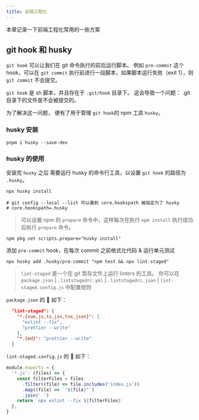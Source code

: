 ```yaml
---
title: 前端工程化
---
```


本章记录一下前端工程化常用的一些方案

## git hook 和 husky

`git hook` 可以让我们在 git 命令执行的前后运行脚本。 例如 `pre-commit` 这个 hook，可以在 `git commit` 执行前进行一段脚本，如果脚本运行失败（exit 1），则 `git commit` 不会提交。

`git hook` 是 sh 脚本，并且存在于 `.git/hook` 目录下。 这会导致一个问题： .git 目录下的文件是不会被提交的。

为了解决这一问题， 便有了用于管理 `git hook`的 npm 工具 `husky`。

### husky 安装

```shell
pnpm i husky --save-dev
```

### husky 的使用

安装完 `husky` 之后 需要运行 husky 的命令行工具，以设置 `git hook` 的路径为 `.husky`。

```shell
npx husky install

# git config --local --list 可以看到 core.hookspath 被指定为了 husky
# core.hookspath=.husky
```

> 可以设置 npm 的 `prepare` 命令中，这样每次在执行 `npm install` 执行成功后执行 `prepare` 命令。

```shell
npm pkg set scripts.prepare="husky install"
```

添加 `pre-commit` hook，在每次 commit 之前格式化代码 & 运行单元测试

```shell
npx husky add .husky/pre-commit "npm test && npx lint-staged"
```

> `lint-staged` 是一个在 git 暂存文件上运行 linters 的工具。
> 你可以在 `package.json` | `.lintstagedrc.yml` | `.lintstagedrc.json` | `lint-staged.config.js` 中配置规则

`package.json` 的 🌰 如下：

```json
  "lint-staged": {
    "*.{vue,js,ts,jsx,tsx,json}": [
      "eslint --fix",
      "prettier --write"
    ],
    "*.{md}": "prettier --write"
  }
```

`lint-staged.config.js` 的 🌰 如下：

```js
module.exports = {
  '*.js': (files) => {
    const filterFiles = files
      .filter((file) => file.includes('index.js'))
      .map((file) => `"${file}"`)
      .join(' ')
    return `npx eslint --fix ${filterFiles}`
  },
}
```
